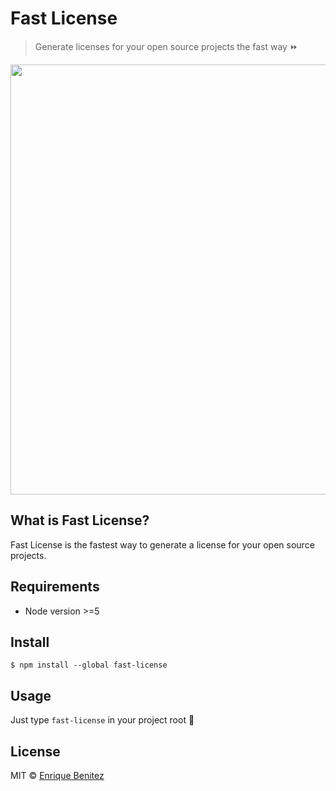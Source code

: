 # Fast License
> Generate licenses for your open source projects the fast way ⏩

<img src="fast-license.gif" width="688">

## What is Fast License?
Fast License is the fastest way to generate a license for your open source projects.

## Requirements
* Node version >=5

## Install
```
$ npm install --global fast-license
```

## Usage
Just type `fast-license` in your project root 👊

## License
MIT © [Enrique Benitez](https://bntz.io)
